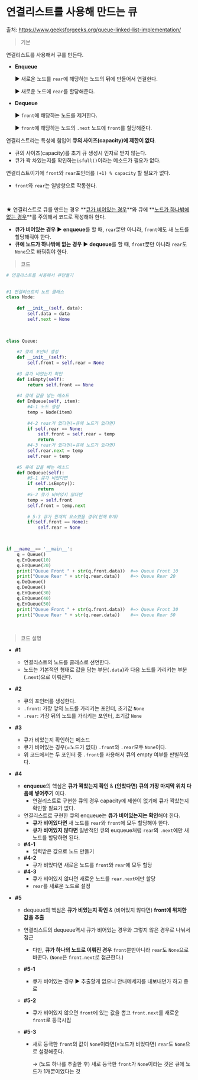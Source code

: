 # 연결리스트를 사용해 만드는 큐

출처: https://www.geeksforgeeks.org/queue-linked-list-implementation/     



> 기본

연결리스트를 사용해서 큐를 만든다.  

* **Enqueue**

  ▶ 새로운 노드를 `rear`에 해당하는 노드의 뒤에 만들어서 연결한다. 

  ▶ 새로운 노드에 `rear`를 할당해준다.

* **Dequeue**

  ▶ `front`에 해당하는 노드를 제거한다.

  ▶ `front`에 해당하는 노드의 `.next` 노드에 `front`를 할당해준다.     

  

연결리스트라는 특성에 힘입어 **큐의 사이즈(capacity)에 제한이 없다**.

* 큐의 사이즈(capacity)를 초기 큐 생성시 인자로 받지 않는다.
* 큐가 꽉 차있는지를 확인하는`isfull()`이라는 메소드가 필요가 없다.      



연결리스트이기에 `front`와 `rear`포인터를 `(+1) % capacity` 할 필요가 없다. 

* `front`와 `rear`는 일방향으로 작동한다.

​      

★ 연결리스트로 큐를 만드는 경우 **<u>큐가 비어있는 경우</u>**와 큐에 **<u>노드가 하나밖에 없는 경우</u>**를 주의해서 코드로 작성해야 한다.

* **큐가 비어있는 경우** ▶ **enqueue**를 할 때, `rear`뿐만 아니라, `front`에도 새 노드를 할당해줘야 한다.
* **큐에 노드가 하나밖에 없는 경우** ▶ **dequeue**를 할 때, `front`뿐만 아니라 `rear`도 `None`으로 바꿔줘야 한다.



> 코드

``` python
# 연결리스트를 사용해서 큐만들기
  
    
#1 연결리스트의 노드 클래스 
class Node: 
      
    def __init__(self, data): 
        self.data = data 
        self.next = None
  

 
class Queue: 
      
    #2 큐의 포인터 생성
    def __init__(self): 
        self.front = self.rear = None
  
	#3 큐가 비었는지 확인
    def isEmpty(self): 
        return self.front == None
      
    #4 큐에 값을 넣는 메소드
    def EnQueue(self, item): 
        #4-1 노드 생성
        temp = Node(item) 
        
        #4-2 rear가 없다면(=큐에 노드가 없다면)
        if self.rear == None: 
            self.front = self.rear = temp 
            return
       	#4-3 rear가 있다면(=큐에 노드가 있다면)
        self.rear.next = temp 
        self.rear = temp 
  
    #5 큐에 값을 빼는 메소드
    def DeQueue(self): 
        #5-1 큐가 비었다면
        if self.isEmpty(): 
            return
        #5-2 큐가 비어있지 않다면
        temp = self.front 
        self.front = temp.next
  		
        # 5-3 큐가 한개의 요소였을 경우(현재 0개)
        if(self.front == None): 
            self.rear = None
  


if __name__== '__main__': 
    q = Queue() 
    q.EnQueue(10) 
    q.EnQueue(20)
    print("Queue Front " + str(q.front.data))  #=> Queue Front 10
    print("Queue Rear " + str(q.rear.data))    #=> Queue Rear 20
    q.DeQueue() 
    q.DeQueue() 
    q.EnQueue(30) 
    q.EnQueue(40) 
    q.EnQueue(50)      
    print("Queue Front " + str(q.front.data))  #=> Queue Front 30
    print("Queue Rear " + str(q.rear.data))    #=> Queue Rear 50
```

​     

> 코드 설명

* **#1**

  * 연결리스트의 노드를 클래스로 선언한다.
  * 노드는 기본적인 형태로 값을 담는 부분(`.data`)과 다음 노드를 가리키는 부분(`.next`)으로 이뤄진다.

* **#2**

  * 큐의 포인터를 생성한다.
  * `.front`: 가장 앞의 노드를 가리키는 포인터, 초기값 `None` 
  * `.rear`: 가장 뒤의 노드를 가리키는 포인터, 초기값 `None`

* **#3**

  * 큐가 비었는지 확인하는 메소드
  * 큐가 비어있는 경우(=노드가 없다) `.front`와 `.rear`모두 `None`이다.
  * 위 코드에서는 두 포인터 중 `.front`를 사용해서 큐의 empty 여부를 판별하였다.

* **#4**

  * **enqueue**의 핵심은 **큐가 꽉찼는지 확인** & **(안찼다면) 큐의 가장 마지막 위치 다음에 넣어주기** 이다.
    * 연결리스트로 구현한 큐의 경우 capacity에 제한이 없기에 큐가 꽉찼는지 확인할 필요가 없다.
  * 연결리스트로 구현한 큐의 enqueue는 **큐가 비어있는지는 확인**해야 한다.
    * **큐가 비어있다면** 새 노드를 `rear`와 `front`에 모두 할당해야 한다.
    * **큐가 비어있지 않다면** 일반적인 큐의 euqueue처럼 `rear`의 `.next`에만 새 노드를 할당하면 된다.
  * **#4-1**
    * 입력받은 값으로 노드 만들기
  * **#4-2**
    * 큐가 비었다면 새로운 노드를 `front`와 `rear`에 모두 할당 
  * **#4-3**
    * 큐가 비어있지 않다면 새로운 노드를 `rear.next`에만 할당
    * `rear`를 새로운 노드로 설정

* **#5**

  * dequeue의 핵심은 **큐가 비었는지 확인** & (비어있지 않다면) **front에 위치한 값을 추출**

  * 연결리스트의 dequeue역시 큐가 비어있는 경우와 그렇지 않은 경우로 나눠서 접근

    * 다만, **큐가 하나의 노드로 이뤄진 경우** `front`뿐만아니라 `rear`도 `None`으로 바꾼다.
      (`None`은 `front.next`로 접근한다.)

  * **#5-1**

    * 큐가 비어있는 경우 ▶ 추출할게 없으니 안내메세지를 내보내던가 하고 종료

  * **#5-2**

    * 큐가 비어있지 않으면 `front`에 있는 값을 뽑고 `front.next`를 새로운 `front`로 등극시킴

  * **#5-3**

    * 새로 등극한 `front`의 값이 `None`이라면(=노드가 비었다면) `rear`도 `None`으로 설정해준다.

      → (노드 하나를 추출한 후) 새로 등극한 `front`가 `None`이라는 것은 큐에 노드가 1개뿐이었다는 것

    